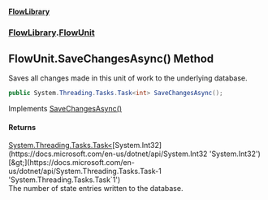 #### [FlowLibrary](FlowLibrary.md 'FlowLibrary')
### [FlowLibrary](FlowLibrary.md 'FlowLibrary').[FlowUnit](FlowUnit.md 'FlowLibrary.FlowUnit')

## FlowUnit.SaveChangesAsync() Method

Saves all changes made in this unit of work to the underlying database.

```csharp
public System.Threading.Tasks.Task<int> SaveChangesAsync();
```

Implements [SaveChangesAsync()](IFlowUnit.SaveChangesAsync().md 'FlowLibrary.Contracts.IFlowUnit.SaveChangesAsync()')

#### Returns
[System.Threading.Tasks.Task&lt;](https://docs.microsoft.com/en-us/dotnet/api/System.Threading.Tasks.Task-1 'System.Threading.Tasks.Task`1')[System.Int32](https://docs.microsoft.com/en-us/dotnet/api/System.Int32 'System.Int32')[&gt;](https://docs.microsoft.com/en-us/dotnet/api/System.Threading.Tasks.Task-1 'System.Threading.Tasks.Task`1')  
The number of state entries written to the database.